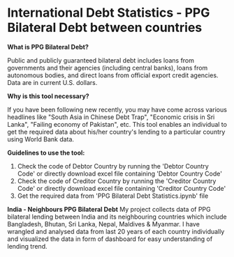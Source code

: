 # International Debt Statistics - PPG Bilateral Debt between countries

**What is PPG Bilateral Debt?**

Public and publicly guaranteed bilateral debt includes loans from governments and their agencies (including central banks), loans from autonomous bodies, and direct loans from official export credit agencies. Data are in current U.S. dollars.

**Why is this tool necessary?**

If you have been following new recently, you may have come across various headlines like "South Asia in Chinese Debt Trap", "Economic crisis in Sri Lanka", "Failing economy of Pakistan", etc. This tool enables an individual to get the required data about his/her country's lending to a particular country using World Bank data.

**Guidelines to use the tool:**

1) Check the code of Debtor Country by running the 'Debtor Country Code' or directly download excel file containing 'Debtor Country Code'
2) Check the code of Creditor Country by running the 'Creditor Country Code' or directly download excel file containing 'Creditor Country Code'
3) Get the required data from 'PPG Bilateral Debt Statistics.ipynb' file

**India - Neighbours PPG Bilateral Debt**
My project collects data of PPG bilateral lending between India and its neighbouring countries which include Bangladesh, Bhutan, Sri Lanka, Nepal, Maldives & Myanmar. I have wrangled and analysed data from last 20 years of each country individually and visualized the data in form of dashboard for easy understanding of lending trend.
